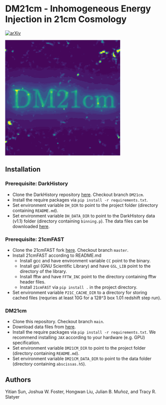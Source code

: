 # DM21cm - Inhomogeneous Energy Injection in 21cm Cosmology

[![arXiv](https://img.shields.io/badge/arXiv-2312.XXXXX%20-green.svg)](https://arxiv.org/abs/2312.XXXXX)

![](resources/logo.gif)

## Installation

### Prerequisite: DarkHistory
- Clone the DarkHistory repository [here](https://github.com/hongwanliu/DarkHistory/tree/DM21cm). Checkout branch `DM21cm`.
- Install the require packages via `pip install -r requirements.txt`.
- Set environment variable `DH_DIR` to point to the project folder (directory containing `README.md`).
- Set environment variable `DH_DATA_DIR` to point to the DarkHistory data (v1.1) folder (directory containing `binning.p`). The data files can be downloaded [here](https://zenodo.org/records/6819310).

### Prerequisite: 21cmFAST
- Clone the 21cmFAST fork [here](https://github.com/joshwfoster/21cmFAST). Checkout branch `master`.
- Install 21cmFAST according to README.md
  - Install gcc and have environment variable `CC` point to the binary.
  - Install gsl (GNU Scientific Library) and have `GSL_LIB` point to the directory of the library.
  - Install fftw and have `FFTW_INC` point to the directory containing fftw header files.
  - Install `21cmFAST` via `pip install .` in the project directory.
- Set environment variable `P21C_CACHE_DIR` to a directory for storing cached files (requries at least 10G for a 128^3 box 1.01 redshift step run).

### DM21cm
- Clone this repository. Checkout branch `main`.
- Download data files from [here](https://doi.org/10.5281/zenodo.10397814).
- Install the require packages via `pip install -r requirements.txt`. We recommend installing `JAX` according to your hardware (e.g. GPU) specification.
- Set environment variable `DM21CM_DIR` to point to the project folder (directory containing `README.md`).
- Set environment variable `DM21CM_DATA_DIR` to point to the data folder (directory containing `abscissas.h5`).

## Authors
Yitian Sun, Joshua W. Foster, Hongwan Liu, Julian B. Muñoz, and Tracy R. Slatyer
